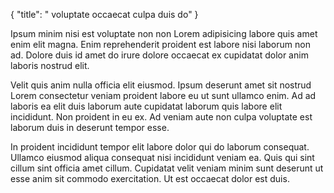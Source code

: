 {
  "title": " voluptate occaecat culpa duis do"
}

Ipsum minim nisi est voluptate non non Lorem adipisicing labore quis amet enim elit magna. Enim reprehenderit proident est labore nisi laborum non ad. Dolore duis id amet do irure dolore occaecat ex cupidatat dolor anim laboris nostrud elit.

Velit quis anim nulla officia elit eiusmod. Ipsum deserunt amet sit nostrud Lorem consectetur veniam proident labore eu ut sunt ullamco enim. Ad ad laboris ea elit duis laborum aute cupidatat laborum quis labore elit incididunt. Non proident in eu ex. Ad veniam aute non culpa voluptate est laborum duis in deserunt tempor esse.

In proident incididunt tempor elit labore dolor qui do laborum consequat. Ullamco eiusmod aliqua consequat nisi incididunt veniam ea. Quis qui sint cillum sint officia amet cillum. Cupidatat velit veniam minim sunt deserunt ut esse anim sit commodo exercitation. Ut est occaecat dolor est duis.